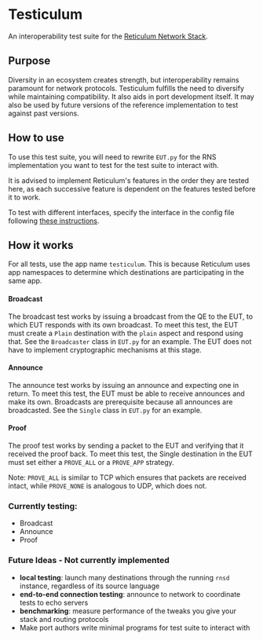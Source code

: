 # Testiculum
An interoperability test suite for the [Reticulum Network Stack](https://github.com/markqvist/reticulum).

## Purpose
Diversity in an ecosystem creates strength, but interoperability remains paramount for network protocols. 
Testiculum fulfills the need to diversify while maintaining compatibility. It also aids in port development itself.
It may also be used by future versions of the reference implementation to test against past versions.


## How to use
To use this test suite, you will need to rewrite `EUT.py` for the RNS implementation you want to test
for the test suite to interact with.

It is advised to implement Reticulum's features in the order they are tested here, as each successive feature
is dependent on the features tested before it to work.

To test with different interfaces, specify the interface in the config file following [these instructions](https://reticulum.network/manual/interfaces.html).

## How it works

For all tests, use the app name `testiculum`. This is because Reticulum uses app namespaces to determine which
destinations are participating in the same app.

#### Broadcast
The broadcast test works by issuing a broadcast from the QE to the EUT, to which EUT responds with its own broadcast.
To meet this test, the EUT must create a `Plain` destination with the `plain` aspect and respond using that.
See the `Broadcaster` class in `EUT.py` for an example.
The EUT does not have to implement cryptographic mechanisms at this stage.

#### Announce
The announce test works by issuing an announce and expecting one in return. To meet this test, the EUT must be able to
receive announces and make its own. Broadcasts are prerequisite because all announces are broadcasted.
See the `Single` class in `EUT.py` for an example.

#### Proof
The proof test works by sending a packet to the EUT and verifying that it received the proof back.
To meet this test, the Single destination in the EUT must set either a `PROVE_ALL` or a `PROVE_APP` strategy.

Note: `PROVE_ALL` is similar to TCP which ensures that packets are received intact, while `PROVE_NONE`
is analogous to UDP, which does not.

### Currently testing:
* Broadcast
* Announce
* Proof

### Future Ideas - Not currently implemented
- **local testing**: launch many destinations through the running `rnsd` instance, regardless of its source language
- **end-to-end connection testing**: announce to network to coordinate tests to echo servers
- **benchmarking**: measure performance of the tweaks you give your stack and routing protocols
- Make port authors write minimal programs for test suite to interact with
